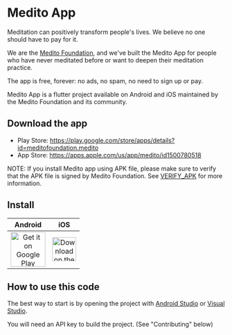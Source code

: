 # Medito App

Meditation can positively transform people's lives. We believe no one should have to pay for it. 

We are the [Medito Foundation](https://meditofoundation.org), and we've built the Medito App for people who have never meditated before or want to deepen their meditation practice. 

The app is free, forever: no ads, no spam, no need to sign up or pay. 

Medito App is a flutter project available on Android and iOS maintained by the Medito Foundation and its community.


## Download the app
- Play Store: https://play.google.com/store/apps/details?id=meditofoundation.medito
- App Store: https://apps.apple.com/us/app/medito/id1500780518

NOTE: If you install Medito app using APK file, please make sure to verify that the APK file is signed by Medito Foundation. See [VERIFY_APK](VERIFY_APK.md) for more information.

## Install

| Android | iOS |
| :--: | :--: |
| <a href="https://play.google.com/store/apps/details?id=meditofoundation.medito"><img src="https://play.google.com/intl/en_us/badges/static/images/badges/en_badge_web_generic.png" alt="Get it on Google Play" height="80"/></a><br/>|<a href="https://apps.apple.com/us/app/medito/id1500780518"><img src="https://developer.apple.com/assets/elements/badges/download-on-the-app-store.svg" alt="Download on the App Store" height="55"/></a> |

## How to use this code
The best way to start is by opening the project with [Android Studio](https://developer.android.com/studio) or [Visual Studio](https://visualstudio.microsoft.com/).

You will need an API key to build the project. (See "Contributing" below)
